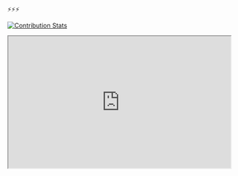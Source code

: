 ⚡⚡⚡

[![Contribution Stats](https://github-contribution-stats.vercel.app/api/?username=Goldmaa)](https://github.com/LordDashMe/github-contribution-stats/)

<iframe
  src="https://gravatar.com/goldmaadev"
  style="width:100%; height:300px;"
></iframe>
